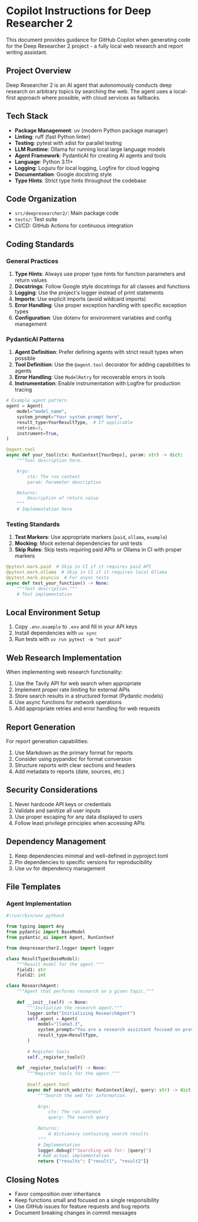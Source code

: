 # Copilot Instructions for Deep Researcher 2

This document provides guidance for GitHub Copilot when generating code for the Deep Researcher 2 project - a fully local web research and report writing assistant.

## Project Overview

Deep Researcher 2 is an AI agent that autonomously conducts deep research on arbitrary topics by searching the web. The agent uses a local-first approach where possible, with cloud services as fallbacks.

## Tech Stack

- **Package Management**: uv (modern Python package manager)
- **Linting**: ruff (fast Python linter)
- **Testing**: pytest with xdist for parallel testing
- **LLM Runtime**: Ollama for running local large language models
- **Agent Framework**: PydanticAI for creating AI agents and tools
- **Language**: Python 3.11+
- **Logging**: Loguru for local logging, Logfire for cloud logging
- **Documentation**: Google docstring style
- **Type Hints**: Strict type hints throughout the codebase

## Code Organization

- `src/deepresearcher2/`: Main package code
- `tests/`: Test suite
- CI/CD: GitHub Actions for continuous integration

## Coding Standards

### General Practices

1. **Type Hints**: Always use proper type hints for function parameters and return values
2. **Docstrings**: Follow Google style docstrings for all classes and functions
3. **Logging**: Use the project's logger instead of print statements
4. **Imports**: Use explicit imports (avoid wildcard imports)
5. **Error Handling**: Use proper exception handling with specific exception types
6. **Configuration**: Use dotenv for environment variables and config management

### PydanticAI Patterns

1. **Agent Definition**: Prefer defining agents with strict result types when possible
2. **Tool Definition**: Use the `@agent.tool` decorator for adding capabilities to agents
3. **Error Handling**: Use `ModelRetry` for recoverable errors in tools
4. **Instrumentation**: Enable instrumentation with Logfire for production tracing

```python
# Example agent pattern
agent = Agent(
    model="model_name",
    system_prompt="Your system prompt here",
    result_type=YourResultType,  # If applicable
    retries=3,
    instrument=True,
)

@agent.tool
async def your_tool(ctx: RunContext[YourDeps], param: str) -> dict:
    """Tool description here.

    Args:
        ctx: The run context
        param: Parameter description

    Returns:
        Description of return value
    """
    # Implementation here
```

### Testing Standards

1. **Test Markers**: Use appropriate markers (`paid`, `ollama`, `example`)
2. **Mocking**: Mock external dependencies for unit tests
3. **Skip Rules**: Skip tests requiring paid APIs or Ollama in CI with proper markers

```python
@pytest.mark.paid  # Skip in CI if it requires paid API
@pytest.mark.ollama  # Skip in CI if it requires local Ollama
@pytest.mark.asyncio  # For async tests
async def test_your_function() -> None:
    """Test description."""
    # Test implementation
```

## Local Environment Setup

1. Copy `.env.example` to `.env` and fill in your API keys
2. Install dependencies with `uv sync`
3. Run tests with `uv run pytest -m "not paid"`

## Web Research Implementation

When implementing web research functionality:

1. Use the Tavily API for web search when appropriate
2. Implement proper rate limiting for external APIs
3. Store search results in a structured format (Pydantic models)
4. Use async functions for network operations
5. Add appropriate retries and error handling for web requests

## Report Generation

For report generation capabilities:

1. Use Markdown as the primary format for reports
2. Consider using pypandoc for format conversion
3. Structure reports with clear sections and headers
4. Add metadata to reports (date, sources, etc.)

## Security Considerations

1. Never hardcode API keys or credentials
2. Validate and sanitize all user inputs
3. Use proper escaping for any data displayed to users
4. Follow least privilege principles when accessing APIs

## Dependency Management

1. Keep dependencies minimal and well-defined in pyproject.toml
2. Pin dependencies to specific versions for reproducibility
3. Use uv for dependency management

## File Templates

### Agent Implementation

```python
#!/usr/bin/env python3

from typing import Any
from pydantic import BaseModel
from pydantic_ai import Agent, RunContext

from deepresearcher2.logger import logger

class ResultType(BaseModel):
    """Result model for the agent."""
    field1: str
    field2: int

class ResearchAgent:
    """Agent that performs research on a given topic."""
    
    def __init__(self) -> None:
        """Initialize the research agent."""
        logger.info("Initializing ResearchAgent")
        self.agent = Agent(
            model="llama3.3",
            system_prompt="You are a research assistant focused on providing accurate information.",
            result_type=ResultType,
        )
        
        # Register tools
        self._register_tools()
        
    def _register_tools(self) -> None:
        """Register tools for the agent."""
        
        @self.agent.tool
        async def search_web(ctx: RunContext[Any], query: str) -> dict[str, Any]:
            """Search the web for information.
            
            Args:
                ctx: The run context
                query: The search query
                
            Returns:
                A dictionary containing search results
            """
            # Implementation
            logger.debug(f"Searching web for: {query}")
            # Add actual implementation
            return {"results": ["result1", "result2"]}
```

## Closing Notes

- Favor composition over inheritance
- Keep functions small and focused on a single responsibility
- Use GitHub issues for feature requests and bug reports
- Document breaking changes in commit messages